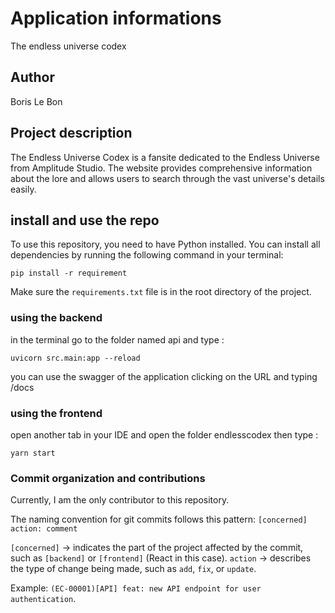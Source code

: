 # Application informations

The endless universe codex

## Author

Boris Le Bon

## Project description

The Endless Universe Codex is a fansite dedicated to the Endless Universe from Amplitude Studio. The website provides comprehensive information about the lore and allows users to search through the vast universe's details easily.

## install and use the repo

To use this repository, you need to have Python installed. 
You can install all dependencies by running the following command in your terminal:
```
pip install -r requirement
```

Make sure the `requirements.txt` file is in the root directory of the project.

### using the backend

in the terminal go to the folder named api and type : 
```
uvicorn src.main:app --reload
```

you can use the swagger of the application clicking on the URL and typing /docs

### using the frontend

open another tab in your IDE and open the folder endlesscodex
then type :
```
yarn start
```

### Commit organization and contributions

Currently, I am the only contributor to this repository.

The naming convention for git commits follows this pattern:
`[concerned] action: comment`

`[concerned]` -> indicates the part of the project affected by the commit, such as `[backend]` or `[frontend]` (React in this case).
`action` -> describes the type of change being made, such as `add`, `fix`, or `update`.

Example: `(EC-00001)[API] feat: new API endpoint for user authentication`.








